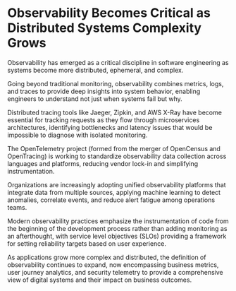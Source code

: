 # Observability Becomes Critical as Distributed Systems Complexity Grows

Observability has emerged as a critical discipline in software engineering as systems become more distributed, ephemeral, and complex.

Going beyond traditional monitoring, observability combines metrics, logs, and traces to provide deep insights into system behavior, enabling engineers to understand not just when systems fail but why.

Distributed tracing tools like Jaeger, Zipkin, and AWS X-Ray have become essential for tracking requests as they flow through microservices architectures, identifying bottlenecks and latency issues that would be impossible to diagnose with isolated monitoring.

The OpenTelemetry project (formed from the merger of OpenCensus and OpenTracing) is working to standardize observability data collection across languages and platforms, reducing vendor lock-in and simplifying instrumentation.

Organizations are increasingly adopting unified observability platforms that integrate data from multiple sources, applying machine learning to detect anomalies, correlate events, and reduce alert fatigue among operations teams.

Modern observability practices emphasize the instrumentation of code from the beginning of the development process rather than adding monitoring as an afterthought, with service level objectives (SLOs) providing a framework for setting reliability targets based on user experience.

As applications grow more complex and distributed, the definition of observability continues to expand, now encompassing business metrics, user journey analytics, and security telemetry to provide a comprehensive view of digital systems and their impact on business outcomes.
